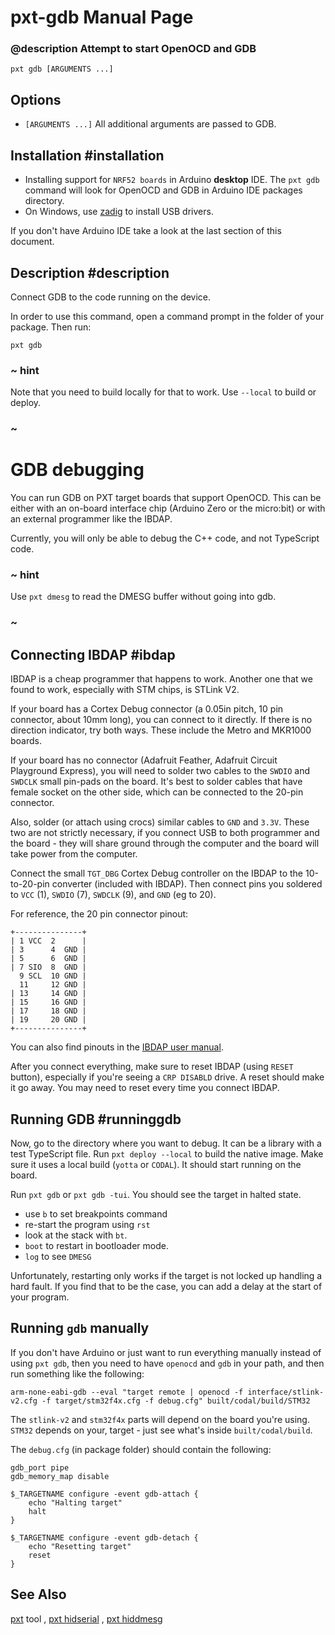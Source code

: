 # pxt-gdb Manual Page

### @description Attempt to start OpenOCD and GDB

```
pxt gdb [ARGUMENTS ...]
```
## Options

* ``[ARGUMENTS ...]`` All additional arguments are passed to GDB.

## Installation #installation

* Installing support for ``NRF52 boards`` in Arduino **desktop** IDE. The `pxt gdb` command will look for OpenOCD and GDB in Arduino IDE packages directory.
* On Windows, use [zadig](https://zadig.akeo.ie/) to install USB drivers.

If you don't have Arduino IDE take a look at the last section of this document.

## Description #description

Connect GDB to the code running on the device.

In order to use this command, open a command prompt in the folder of your package.
Then run:

```
pxt gdb
```

### ~ hint

Note that you need to build locally for that to work. Use `--local` to build or deploy.

### ~

# GDB debugging 

You can run GDB on PXT target boards that support OpenOCD. This can be either with an on-board
interface chip (Arduino Zero or the micro:bit) or with an external programmer like the IBDAP.

Currently, you will only be able to debug the C++ code, and not TypeScript code.

### ~ hint

Use ``pxt dmesg`` to read the DMESG buffer without going into gdb.

### ~

## Connecting IBDAP #ibdap

IBDAP is a cheap programmer that happens to work. Another one that we found to work,
especially with STM chips, is STLink V2.

If your board has a Cortex Debug connector (a 0.05in pitch, 10 pin connector, about 10mm long),
you can connect to it directly. If there is no direction indicator, try both ways.
These include the Metro and MKR1000 boards.

If your board has no connector (Adafruit Feather, Adafruit Circuit Playground Express), you will need to solder two cables to the ``SWDIO`` and ``SWDCLK`` small pin-pads on the board. It's best to solder cables that have female socket on the other side,
which can be connected to the 20-pin connector.

Also, solder (or attach using crocs) similar cables to ``GND`` and ``3.3V``. These two are not strictly
necessary, if you connect USB to both programmer and the board - they will share ground through
the computer and the board will take power from the computer.

Connect the small `TGT_DBG` Cortex Debug controller on the IBDAP to the 10-to-20-pin converter (included with IBDAP).
Then connect pins you soldered to ``VCC`` (1), ``SWDIO`` (7), ``SWDCLK`` (9), and ``GND`` (eg to 20).

For reference, the 20 pin connector pinout:

```
+---------------+
| 1 VCC  2      |
| 3      4  GND |
| 5      6  GND |
| 7 SIO  8  GND |
  9 SCL  10 GND |
  11     12 GND |
| 13     14 GND |
| 15     16 GND |
| 17     18 GND |
| 19     20 GND |
+---------------+
```

You can also find pinouts in the [IBDAP user manual](https://cdn-shop.adafruit.com/product-files/2764/2764+user+manual.pdf).

After you connect everything, make sure to reset IBDAP (using `RESET` button), especially if you're
seeing a `CRP DISABLD` drive. A reset should make it go away. You may need to reset every time you
connect IBDAP.

## Running GDB #runninggdb

Now, go to the directory where you want to debug. It can be a library with a test TypeScript file.
Run `pxt deploy --local` to build the native image. Make sure it uses a local build (``yotta`` or ``CODAL``). It should start running on the board.

Run `pxt gdb` or `pxt gdb -tui`. You should see the target in halted state. 

* use `b` to set breakpoints command 
* re-start the program using `rst`
* look at the stack with `bt`.
* `boot` to restart in bootloader mode. 
* `log` to see ``DMESG``

Unfortunately, restarting only works if the target is not locked up handling a hard fault.
If you find that to be the case, you can add a delay at the start of your program.

## Running ``gdb`` manually

If you don't have Arduino or just want to run everything manually instead of using
`pxt gdb`, then you need to have `openocd` and `gdb` in your path, and then run
something like the following:

```
arm-none-eabi-gdb --eval "target remote | openocd -f interface/stlink-v2.cfg -f target/stm32f4x.cfg -f debug.cfg" built/codal/build/STM32
```

The `stlink-v2` and `stm32f4x` parts will depend on the board you're using.
`STM32` depends on your, target - just see what's inside `built/codal/build`.

The `debug.cfg` (in package folder) should contain the following:

```
gdb_port pipe
gdb_memory_map disable

$_TARGETNAME configure -event gdb-attach {
    echo "Halting target"
    halt
}

$_TARGETNAME configure -event gdb-detach {
    echo "Resetting target"
    reset
}
```

## See Also

[pxt](/cli) tool
, [pxt hidserial](/cli/hidserial)
, [pxt hiddmesg](/cli/hiddmesg)
